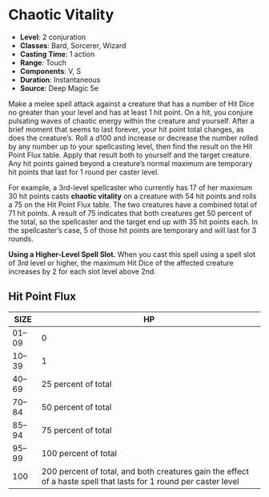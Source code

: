 # Chaotic Vitality

- **Level**: 2 conjuration
- **Classes**: Bard, Sorcerer, Wizard
- **Casting Time**: 1 action
- **Range**: Touch
- **Components**: V, S
- **Duration**: Instantaneous
- **Source**: Deep Magic 5e

Make a melee spell attack against a creature that has a number of Hit Dice no greater than your level and has at least 1 hit point. On a hit, you conjure pulsating waves of chaotic energy within the creature and yourself. After a brief moment that seems to last forever, your hit point total changes, as does the creature’s. Roll a d100 and increase or decrease the number rolled by any number up to your spellcasting level, then find the result on the Hit Point Flux table. Apply that result both to yourself and the target creature. Any hit points gained beyond a creature’s normal maximum are temporary hit points that last for 1 round per caster level.

For example, a 3rd-level spellcaster who currently has 17 of her maximum 30 hit points casts **chaotic vitality** on a creature with 54 hit points and rolls a 75 on the Hit Point Flux table. The two creatures have a combined total of 71 hit points. A result of 75 indicates that both creatures get 50 percent of the total, so the spellcaster and the target end up with 35 hit points each. In the spellcaster’s case, 5 of those hit points are temporary and will last for 3 rounds.

**Using a Higher-Level Spell Slot.** When you cast this spell using a spell slot of 3rd level or higher, the maximum Hit Dice of the affected creature increases by 2 for each slot level above 2nd.
 ## Hit Point Flux 
| SIZE | HP |
|---|---|
| 01–09 | 0 |
| 10–39 | 1 |
| 40–69 | 25 percent of total |
| 70–84 | 50 percent of total |
| 85–94 | 75 percent of total |
| 95–99 | 100 percent of total |
| 100 | 200 percent of total, and both creatures gain the effect of a haste spell that lasts for 1 round per caster level |


